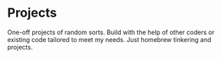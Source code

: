# Projects
One-off projects of random sorts. Build with the help of other coders or existing code tailored to meet my needs. Just homebrew tinkering and projects. 
